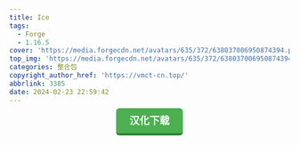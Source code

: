 ```yaml
---
title: Ice
tags:
  - Forge
  - 1.16.5
cover: 'https://media.forgecdn.net/avatars/635/372/638037006950874394.png'
top_img: 'https://media.forgecdn.net/avatars/635/372/638037006950874394.png'
categories: 整合包
copyright_author_href: 'https://vmct-cn.top/'
abbrlink: 3385
date: 2024-02-23 22:59:42
---
```

<center><a style = "background-color: #4caf50;box-shadow: 0 4px #357e36;border: none;border-radius: 6px;padding: 12px 24px;font-size: 18px;font-weight: bold;color: #fff;transition: all 0.2s ease-in-out;text-decoration: none;cursor: pointer;" href=https://vmct-cn.top/modpacks/ice/index.html>汉化下载</a></center>